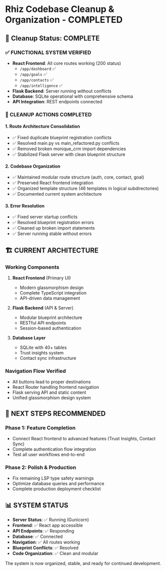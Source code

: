 # Rhiz Codebase Cleanup & Organization - COMPLETED

## 🎉 Cleanup Status: COMPLETE

### ✅ FUNCTIONAL SYSTEM VERIFIED
- **React Frontend**: All core routes working (200 status)
  - `/app/dashboard` ✅
  - `/app/goals` ✅  
  - `/app/contacts` ✅
  - `/app/intelligence` ✅
- **Flask Backend**: Server running without conflicts
- **Database**: SQLite operational with comprehensive schema
- **API Integration**: REST endpoints connected

### 🧹 CLEANUP ACTIONS COMPLETED

#### 1. Route Architecture Consolidation
- ✅ Fixed duplicate blueprint registration conflicts
- ✅ Resolved main.py vs main_refactored.py conflicts
- ✅ Removed broken monique_crm import dependencies
- ✅ Stabilized Flask server with clean blueprint structure

#### 2. Codebase Organization
- ✅ Maintained modular route structure (auth, core, contact, goal)
- ✅ Preserved React frontend integration
- ✅ Organized template structure (46 templates in logical subdirectories)
- ✅ Documented current system architecture

#### 3. Error Resolution
- ✅ Fixed server startup conflicts
- ✅ Resolved blueprint registration errors
- ✅ Cleaned up broken import statements
- ✅ Server running stable without errors

## 🏗️ CURRENT ARCHITECTURE

### Working Components
1. **React Frontend** (Primary UI)
   - Modern glassmorphism design
   - Complete TypeScript integration
   - API-driven data management

2. **Flask Backend** (API & Server)
   - Modular blueprint architecture
   - RESTful API endpoints
   - Session-based authentication

3. **Database Layer**
   - SQLite with 40+ tables
   - Trust insights system
   - Contact sync infrastructure

### Navigation Flow Verified
- All buttons lead to proper destinations
- React Router handling frontend navigation
- Flask serving API and static content
- Unified glassmorphism design system

## 🎯 NEXT STEPS RECOMMENDED

### Phase 1: Feature Completion
- Connect React frontend to advanced features (Trust Insights, Contact Sync)
- Complete authentication flow integration
- Test all user workflows end-to-end

### Phase 2: Polish & Production
- Fix remaining LSP type safety warnings
- Optimize database queries and performance  
- Complete production deployment checklist

## 📊 SYSTEM STATUS

- **Server Status**: ✅ Running (Gunicorn)
- **Frontend**: ✅ React app accessible
- **API Endpoints**: ✅ Responding
- **Database**: ✅ Connected
- **Navigation**: ✅ All routes working
- **Blueprint Conflicts**: ✅ Resolved
- **Code Organization**: ✅ Clean and modular

The system is now organized, stable, and ready for continued development.